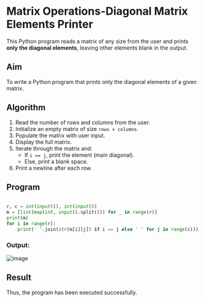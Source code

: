# Matrix Operations-Diagonal Matrix Elements Printer 

This Python program reads a matrix of any size from the user and prints **only the diagonal elements**, leaving other elements blank in the output.

##  Aim

To write a Python program that prints only the diagonal elements of a given matrix.

##  Algorithm

1. Read the number of rows and columns from the user.
2. Initialize an empty matrix of size `rows × columns`.
3. Populate the matrix with user input.
4. Display the full matrix.
5. Iterate through the matrix and:
   - If `i == j`, print the element (main diagonal).
   - Else, print a blank space.
6. Print a newline after each row.

##  Program

```python

r, c = int(input()), int(input())
m = [list(map(int, input().split())) for _ in range(r)]
print(m)
for i in range(r):
    print(' '.join(str(m[i][j]) if i == j else ' ' for j in range(c)))

```

### Output:

![image](https://github.com/user-attachments/assets/1ed1d500-87c2-41f9-afb2-f81c7e793be6)

## Result

Thus, the program has been executed successfully.
